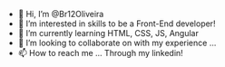 - 👋 Hi, I’m @Br12Oliveira
- 👀 I’m interested in skills to be a Front-End developer!
- 🌱 I’m currently learning HTML, CSS, JS, Angular
- 💞️ I’m looking to collaborate on with my experience ...
- 📫 How to reach me ...  Through my linkedin!

<!---
Br12Oliveira/Br12Oliveira is a ✨ special ✨ repository because its `README.md` (this file) appears on your GitHub profile.
You can click the Preview link to take a look at your changes.
--->
